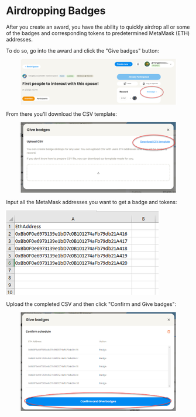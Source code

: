 # Airdropping Badges

After you create an award, you have the ability to quickly airdrop all or some of the badges and corresponding tokens to predetermined MetaMask (ETH) addresses.

To do so, go into the award and click the "Give badges" button:

<figure><img src="../../.gitbook/assets/image (4).png" alt=""><figcaption></figcaption></figure>

From there you'll download the CSV template:

<figure><img src="../../.gitbook/assets/image (38).png" alt=""><figcaption></figcaption></figure>

Input all the MetaMask addresses you want to get a badge and tokens:

![](<../../.gitbook/assets/image (42).png>)

Upload the completed CSV and then click "Confirm and Give badges":

<figure><img src="../../.gitbook/assets/image.png" alt=""><figcaption></figcaption></figure>
